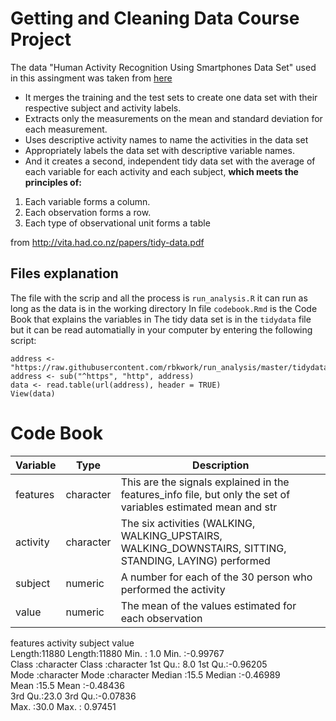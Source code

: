 # Getting and Cleaning Data Course Project

The data "Human Activity Recognition Using Smartphones Data Set" used in this assingment was taken from [here](https://d396qusza40orc.cloudfront.net/getdata%2Fprojectfiles%2FUCI%20HAR%20Dataset.zip)

* It merges the training and the test sets to create one data set with their respective subject and activity labels.
* Extracts only the measurements on the mean and standard deviation for each measurement.
* Uses descriptive activity names to name the activities in the data set
* Appropriately labels the data set with descriptive variable names.
* And it creates a second, independent tidy data set with the average of each variable for each activity and each subject, 
**which meets the principles of:**

1. Each variable forms a column.
2. Each observation forms a row.
3. Each type of observational unit forms a table

from <http://vita.had.co.nz/papers/tidy-data.pdf>

## Files explanation
The file with the scrip and all the process is `run_analysis.R` it can run as long as the data is in the working directory
In file `codebook.Rmd` is the Code Book that explains the variables in The tidy data set is in the `tidydata` file but it can be read automatially in your computer by entering the following script:

```{r}
address <- "https://raw.githubusercontent.com/rbkwork/run_analysis/master/tidydata"
address <- sub("^https", "http", address)
data <- read.table(url(address), header = TRUE)
View(data)
```

# Code Book


| Variable  | Type | Description |
|--------|-------|---------|
|features|character| This are the signals explained in the features_info file, but only the set of variables estimated mean and str|
| activity | character | The six activities (WALKING, WALKING_UPSTAIRS, WALKING_DOWNSTAIRS, SITTING, STANDING, LAYING) performed |
| subject | numeric | A number for each of the 30 person who performed the activity |
| value | numeric | The mean of the values estimated for each observation |



   features           activity            subject         value         
 Length:11880       Length:11880       Min.   : 1.0   Min.   :-0.99767  
 Class :character   Class :character   1st Qu.: 8.0   1st Qu.:-0.96205  
 Mode  :character   Mode  :character   Median :15.5   Median :-0.46989  
                                       Mean   :15.5   Mean   :-0.48436  
                                       3rd Qu.:23.0   3rd Qu.:-0.07836  
                                       Max.   :30.0   Max.   : 0.97451  
